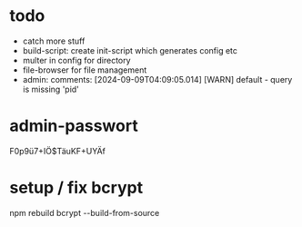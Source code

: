 # todo
- catch more stuff
- build-script: create init-script which generates config etc
- multer in config for directory
- file-browser for file management
- admin: comments: [2024-09-09T04:09:05.014] [WARN] default - query is missing 'pid'


# admin-passwort
F0p9ü7+IÖ$TäuKF+UYÄf

# setup / fix bcrypt
npm rebuild bcrypt --build-from-source